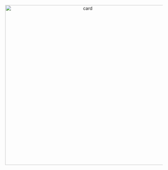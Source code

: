 <p align="center">
  <img src="https://github.com/user-attachments/assets/58441f1b-c827-4d1b-a3b3-3763c8b4867d" alt="card" width="512"/>
</p>
